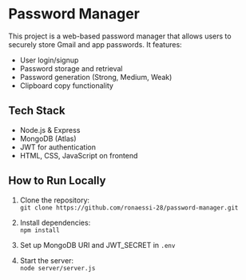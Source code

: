 # Password Manager 
 
This project is a web-based password manager that allows users to securely store Gmail and app passwords. It features: 
   
- User login/signup    
- Password storage and retrieval    
- Password generation (Strong, Medium, Weak)       
- Clipboard copy functionality        
  
## Tech Stack  
- Node.js & Express    
- MongoDB (Atlas)
- JWT for authentication
- HTML, CSS, JavaScript on frontend
 
## How to Run Locally
1. Clone the repository:  
   `git clone https://github.com/ronaessi-28/password-manager.git`

2. Install dependencies:  
   `npm install`

3. Set up MongoDB URI and JWT_SECRET in `.env`

4. Start the server:  
   `node server/server.js`
